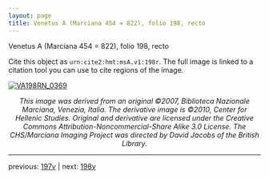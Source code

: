 ```yaml
---
layout: page
title: Venetus A (Marciana 454 = 822), folio 198, recto
---
```


Venetus A (Marciana 454 = 822), folio 198, recto

Cite this object as `urn:cite2:hmt:msA.v1:198r`.  The full image is linked to a citation tool you can use to cite regions of the image.

[![VA198RN_0369](http://www.homermultitext.org/iipsrv?IIIF=/project/homer/pyramidal/deepzoom/hmt/vaimg/2017a/VA198RN_0369.tif/full/800,/0/default.jpg)](http://www.homermultitext.org/ict2/?urn=urn:cite2:hmt:vaimg.2017a:VA198RN_0369) 

<p style="text-align: center; font-style: italic;">This image was derived from an original ©2007, Biblioteca Nazionale Marciana, Venezia, Italia. The derivative image is ©2010, Center for Hellenic Studies. Original and derivative are licensed under the Creative Commons Attribution-Noncommercial-Share Alike 3.0 License. The CHS/Marciana Imaging Project was directed by David Jacobs of the British Library.</p>

---

previous: [197v](../197v/) | next: [198v](../198v/)